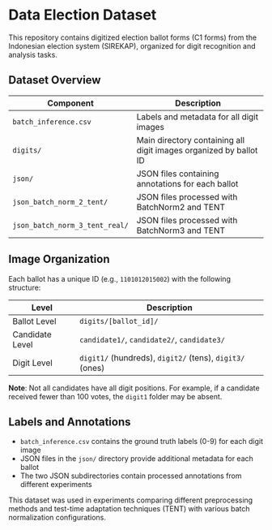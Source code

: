 # Data Election Dataset

This repository contains digitized election ballot forms (C1 forms) from the Indonesian election system (SIREKAP), organized for digit recognition and analysis tasks.

## Dataset Overview

| Component | Description |
|-----------|-------------|
| `batch_inference.csv` | Labels and metadata for all digit images |
| `digits/` | Main directory containing all digit images organized by ballot ID |
| `json/` | JSON files containing annotations for each ballot |
| `json_batch_norm_2_tent/` | JSON files processed with BatchNorm2 and TENT |
| `json_batch_norm_3_tent_real/` | JSON files processed with BatchNorm3 and TENT |

## Image Organization

Each ballot has a unique ID (e.g., `1101012015002`) with the following structure:

| Level | Description |
|-------|-------------|
| Ballot Level | `digits/[ballot_id]/` |
| Candidate Level | `candidate1/`, `candidate2/`, `candidate3/` |
| Digit Level | `digit1/` (hundreds), `digit2/` (tens), `digit3/` (ones) |

**Note**: Not all candidates have all digit positions. For example, if a candidate received fewer than 100 votes, the `digit1` folder may be absent.

## Labels and Annotations

- `batch_inference.csv` contains the ground truth labels (0-9) for each digit image
- JSON files in the `json/` directory provide additional metadata for each ballot
- The two JSON subdirectories contain processed annotations from different experiments

This dataset was used in experiments comparing different preprocessing methods and test-time adaptation techniques (TENT) with various batch normalization configurations.
